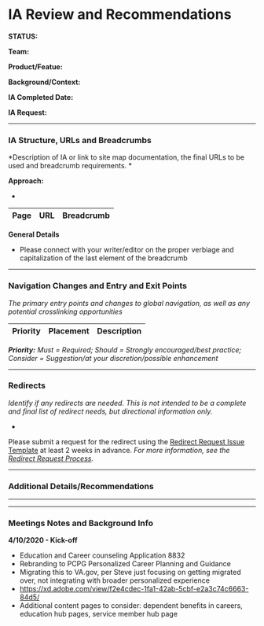 # IA Review and Recommendations
**STATUS:**

**Team:** 

**Product/Featue:** 

**Background/Context:**

**IA Completed Date:** 

**IA Request:** 

<hr>

### IA Structure, URLs and Breadcrumbs <br>
*Description of IA or link to site map documentation, the final URLs to be used and breadcrumb requirements. *

**Approach:**

- 


Page | URL | Breadcrumb
--- | --- | ---

**General Details**
- Please connect with your writer/editor on the proper verbiage and capitalization of the last element of the breadcrumb

<hr>

### Navigation Changes and Entry and Exit Points <br>
*The primary entry points and changes to global navigation, as well as any potential crosslinking opportunities*

Priority | Placement | Description
--- | --- | ---

***Priority:** Must = Required; Should = Strongly encouraged/best practice; Consider = Suggestion/at your discretion/possible enhancement* 

<hr>

### Redirects <br>
*Identify if any redirects are needed.  This is not intended to be a complete and final list of redirect needs, but directional information only.*  

- 

Please submit a request for the redirect using the [Redirect Request Issue Template](https://github.com/department-of-veterans-affairs/va.gov-team/issues/new?assignees=mnorthuis&labels=content-ia-team%2C+ia&template=redirect-request.md&title=Redirect+Request) at least 2 weeks in advance. 
*For more information, see the [Redirect Request Process](https://github.com/department-of-veterans-affairs/va.gov-team/blob/master/platform/information-architecture/request-redirect.md).*


<hr>

### Additional Details/Recommendations

<hr>
<hr>

### Meetings Notes and Background Info

**4/10/2020 - Kick-off**
- Education and Career counseling Application 8832
- Rebranding to PCPG Personalized Career Planning and Guidance
- Migrating this to VA.gov, per Steve just focusing on getting migrated over, not integrating with broader personalized experience
- https://xd.adobe.com/view/f2e4cdec-1fa1-42ab-5cbf-e2a3c74c6663-84d5/
- Additional content pages to consider: dependent benefits in careers, education hub pages, service member hub page

